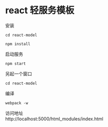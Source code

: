 # react 轻服务模板

安装
```
cd react-model

npm install
```

启动服务<br>
```
npm start
```

另起一个窗口<br>
```
cd react-model
```

编译<br>
```
webpack -w
```

访问地址<br>
http://localhost:5000/html_modules/index.html
